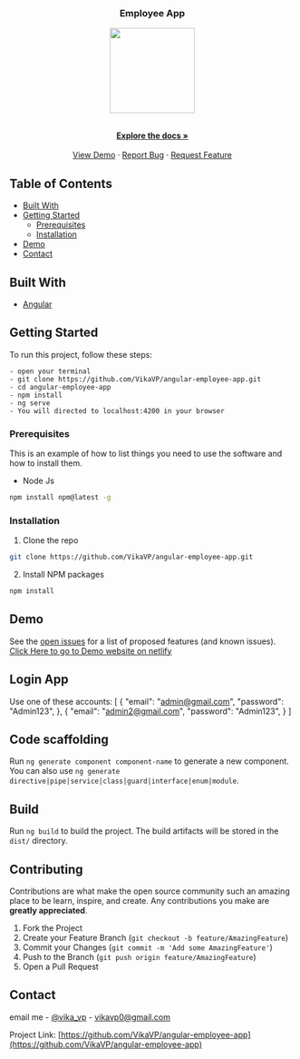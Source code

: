 <br />
<p align="center">

  <h3 align="center">Employee App</h3>
  <p align="center">
    <img width="150" src="https://img.shields.io/badge/Angular-DD0031?style=for-the-badge&logo=angular&logoColor=white"/>
  </p>

  <p align="center">
    <br />
    <a href="https://github.com/VikaVP/angular-employee-app"><strong>Explore the docs »</strong></a>
    <br />
    <br />
    <a href="https://github.com/VikaVP/angular-employee-app">View Demo</a>
    ·
    <a href="https://github.com/VikaVP/angular-employee-app/issues">Report Bug</a>
    ·
    <a href="https://github.com/VikaVP/angular-employee-app/issues">Request Feature</a>
  </p>
</p>

<!-- TABLE OF CONTENTS -->

## Table of Contents

- [Built With](#built-with)
- [Getting Started](#getting-started)
  - [Prerequisites](#prerequisites)
  - [Installation](#installation)
- [Demo](#demo)
- [Contact](#contact)


## Built With

- [Angular](https://github.com/angular/angular-cli)
 
  <!-- GETTING STARTED -->

## Getting Started

To run this project, follow these steps:

```
- open your terminal
- git clone https://github.com/VikaVP/angular-employee-app.git
- cd angular-employee-app
- npm install
- ng serve
- You will directed to localhost:4200 in your browser
```

### Prerequisites

This is an example of how to list things you need to use the software and how to install them.

- Node Js

```sh
npm install npm@latest -g
```

### Installation

1. Clone the repo

```sh
git clone https://github.com/VikaVP/angular-employee-app.git
```

2. Install NPM packages

```sh
npm install
```

<!-- DEM0 -->

## Demo

See the [open issues](https://github.com/VikaVP/angular-employee-app/issues) for a list of proposed features (and known issues).
[Click Here to go to Demo website on netlify](https://my-books-bay.vercel.app/)

## Login App

Use one of these accounts:
[
    {
        "email": "admin@gmail.com",
        "password": "Admin123",
    },
    {
        "email": "admin2@gmail.com",
        "password": "Admin123",
    }
]

## Code scaffolding

Run `ng generate component component-name` to generate a new component. You can also use `ng generate directive|pipe|service|class|guard|interface|enum|module`.

## Build

Run `ng build` to build the project. The build artifacts will be stored in the `dist/` directory.

<!-- CONTRIBUTING -->

## Contributing

Contributions are what make the open source community such an amazing place to be learn, inspire, and create. Any contributions you make are **greatly appreciated**.

1. Fork the Project
2. Create your Feature Branch (`git checkout -b feature/AmazingFeature`)
3. Commit your Changes (`git commit -m 'Add some AmazingFeature'`)
4. Push to the Branch (`git push origin feature/AmazingFeature`)
5. Open a Pull Request

<!-- CONTACT -->

## Contact

email me - [@vika_vp](vikavp0@gmail.com) - vikavp0@gmail.com

Project Link: [https://github.com/VikaVP/angular-employee-app](https://github.com/VikaVP/angular-employee-app)
